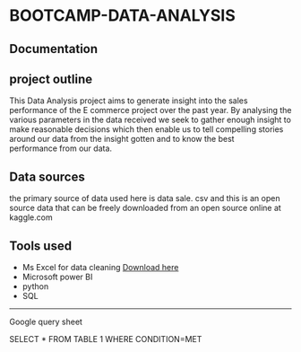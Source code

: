 # BOOTCAMP-DATA-ANALYSIS
## Documentation

## project outline
This Data Analysis project aims to generate insight into the sales performance of the E commerce project over the past year. By analysing the various parameters in the data received we seek to gather enough insight to make reasonable decisions which then enable us to tell compelling stories around our data from the insight gotten and to know the best performance from our data.

## Data sources
the primary source of data used here is data sale. csv and this is an open source data that can be freely downloaded from an open source online at kaggle.com
## Tools used

- Ms Excel for data cleaning [Download here](https://microsoft.com)
- Microsoft power BI
- python
- SQL

---

Google query sheet

SELECT * FROM TABLE 1
WHERE CONDITION=MET

```_



